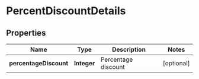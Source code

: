 
# PercentDiscountDetails

## Properties
Name | Type | Description | Notes
------------ | ------------- | ------------- | -------------
**percentageDiscount** | **Integer** | Percentage discount |  [optional]



